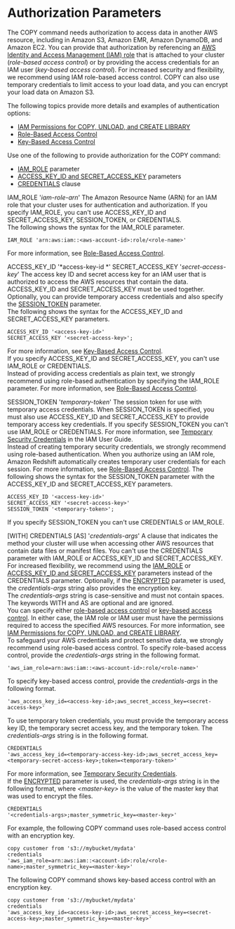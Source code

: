 # Authorization Parameters<a name="copy-parameters-authorization"></a>

The COPY command needs authorization to access data in another AWS resource, including in Amazon S3, Amazon EMR, Amazon DynamoDB, and Amazon EC2\. You can provide that authorization by referencing an [AWS Identity and Access Management \(IAM\) role](https://docs.aws.amazon.com/IAM/latest/UserGuide/id_roles.html) that is attached to your cluster \(*role\-based access control*\) or by providing the access credentials for an IAM user \(*key\-based access control*\)\. For increased security and flexibility, we recommend using IAM role\-based access control\. COPY can also use temporary credentials to limit access to your load data, and you can encrypt your load data on Amazon S3\. 

The following topics provide more details and examples of authentication options:
+ [IAM Permissions for COPY, UNLOAD, and CREATE LIBRARY](copy-usage_notes-access-permissions.md#copy-usage_notes-iam-permissions)
+ [Role\-Based Access Control](copy-usage_notes-access-permissions.md#copy-usage_notes-access-role-based)
+ [Key\-Based Access Control](copy-usage_notes-access-permissions.md#copy-usage_notes-access-key-based)

Use one of the following to provide authorization for the COPY command: 
+ [IAM_ROLE](#copy-iam-role) parameter
+ [ACCESS_KEY_ID and SECRET_ACCESS_KEY](#copy-access-key-id) parameters
+ [CREDENTIALS](#copy-credentials) clause<a name="copy-authorization-parameters-list"></a>

IAM\_ROLE '*iam\-role\-arn*'  <a name="copy-iam-role"></a>
The Amazon Resource Name \(ARN\) for an IAM role that your cluster uses for authentication and authorization\. If you specify IAM\_ROLE, you can't use ACCESS\_KEY\_ID and SECRET\_ACCESS\_KEY, SESSION\_TOKEN, or CREDENTIALS\.  
The following shows the syntax for the IAM\_ROLE parameter\.   

```
IAM_ROLE 'arn:aws:iam::<aws-account-id>:role/<role-name>'
```
For more information, see [Role\-Based Access Control](copy-usage_notes-access-permissions.md#copy-usage_notes-access-role-based)\. 

ACCESS\_KEY\_ID '*access\-key\-id *' SECRET\_ACCESS\_KEY '*secret\-access\-key*'  <a name="copy-access-key-id"></a>
The access key ID and secret access key for an IAM user that is authorized to access the AWS resources that contain the data\. ACCESS\_KEY\_ID and SECRET\_ACCESS\_KEY must be used together\. Optionally, you can provide temporary access credentials and also specify the [SESSION_TOKEN](#copy-token) parameter\.   
The following shows the syntax for the ACCESS\_KEY\_ID and SECRET\_ACCESS\_KEY parameters\.   

```
ACCESS_KEY_ID '<access-key-id>'
SECRET_ACCESS_KEY '<secret-access-key>';
```
For more information, see [Key\-Based Access Control](copy-usage_notes-access-permissions.md#copy-usage_notes-access-key-based)\.   
If you specify ACCESS\_KEY\_ID and SECRET\_ACCESS\_KEY, you can't use IAM\_ROLE or CREDENTIALS\.   
Instead of providing access credentials as plain text, we strongly recommend using role\-based authentication by specifying the IAM\_ROLE parameter\. For more information, see [Role\-Based Access Control](copy-usage_notes-access-permissions.md#copy-usage_notes-access-role-based)\. 

SESSION\_TOKEN '*temporary\-token*'  <a name="copy-token"></a>
The session token for use with temporary access credentials\. When SESSION\_TOKEN is specified, you must also use ACCESS\_KEY\_ID and SECRET\_ACCESS\_KEY to provide temporary access key credentials\. If you specify SESSION\_TOKEN you can't use IAM\_ROLE or CREDENTIALS\. For more information, see [Temporary Security Credentials](copy-usage_notes-access-permissions.md#r_copy-temporary-security-credentials) in the IAM User Guide\.  
Instead of creating temporary security credentials, we strongly recommend using role\-based authentication\. When you authorize using an IAM role, Amazon Redshift automatically creates temporary user credentials for each session\. For more information, see [Role\-Based Access Control](copy-usage_notes-access-permissions.md#copy-usage_notes-access-role-based)\. 
The following shows the syntax for the SESSION\_TOKEN parameter with the ACCESS\_KEY\_ID and SECRET\_ACCESS\_KEY parameters\.   

```
ACCESS_KEY_ID '<access-key-id>'
SECRET_ACCESS_KEY '<secret-access-key>'
SESSION_TOKEN '<temporary-token>';
```
If you specify SESSION\_TOKEN you can't use CREDENTIALS or IAM\_ROLE\. 

\[WITH\] CREDENTIALS \[AS\] '*credentials\-args*'  <a name="copy-credentials"></a>
A clause that indicates the method your cluster will use when accessing other AWS resources that contain data files or manifest files\. You can't use the CREDENTIALS parameter with IAM\_ROLE or ACCESS\_KEY\_ID and SECRET\_ACCESS\_KEY\.  
For increased flexibility, we recommend using the [IAM_ROLE](#copy-iam-role) or [ACCESS_KEY_ID and SECRET_ACCESS_KEY](#copy-access-key-id) parameters instead of the CREDENTIALS parameter\.
Optionally, if the [ENCRYPTED](copy-parameters-data-source-s3.md#copy-encrypted) parameter is used, the *credentials\-args* string also provides the encryption key\.  
The *credentials\-args* string is case\-sensitive and must not contain spaces\.  
The keywords WITH and AS are optional and are ignored\.  
You can specify either [role-based access control](copy-usage_notes-access-permissions.md#copy-usage_notes-access-role-based.phrase) or [key-based access control](copy-usage_notes-access-permissions.md#copy-usage_notes-access-key-based.phrase)\. In either case, the IAM role or IAM user must have the permissions required to access the specified AWS resources\. For more information, see [IAM Permissions for COPY, UNLOAD, and CREATE LIBRARY](copy-usage_notes-access-permissions.md#copy-usage_notes-iam-permissions)\.   
To safeguard your AWS credentials and protect sensitive data, we strongly recommend using role\-based access control\. 
To specify role\-based access control, provide the *credentials\-args* string in the following format\.  

```
'aws_iam_role=arn:aws:iam::<aws-account-id>:role/<role-name>'
```
To specify key\-based access control, provide the *credentials\-args* in the following format\.  

```
'aws_access_key_id=<access-key-id>;aws_secret_access_key=<secret-access-key>'
```
To use temporary token credentials, you must provide the temporary access key ID, the temporary secret access key, and the temporary token\. The *credentials\-args* string is in the following format\.   

```
CREDENTIALS
'aws_access_key_id=<temporary-access-key-id>;aws_secret_access_key=<temporary-secret-access-key>;token=<temporary-token>'
```
 For more information, see [Temporary Security Credentials](copy-usage_notes-access-permissions.md#r_copy-temporary-security-credentials)\.  
If the [ENCRYPTED](copy-parameters-data-source-s3.md#copy-encrypted) parameter is used, the *credentials\-args* string is in the following format, where *<master\-key>* is the value of the master key that was used to encrypt the files\.  

```
CREDENTIALS
'<credentials-args>;master_symmetric_key=<master-key>'
```
For example, the following COPY command uses role\-based access control with an encryption key\.  

```
copy customer from 's3://mybucket/mydata' 
credentials 
'aws_iam_role=arn:aws:iam::<account-id>:role/<role-name>;master_symmetric_key=<master-key>'
```
The following COPY command shows key\-based access control with an encryption key\.  

```
copy customer from 's3://mybucket/mydata' 
credentials 
'aws_access_key_id=<access-key-id>;aws_secret_access_key=<secret-access-key>;master_symmetric_key=<master-key>'
```